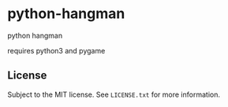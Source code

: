 # python-hangman

python hangman

requires python3 and pygame

## License

Subject to the MIT license. See `LICENSE.txt` for more information.
